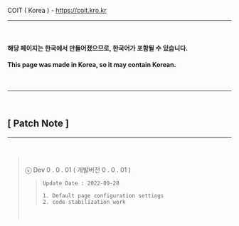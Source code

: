 COIT ( Korea ) - https://coit.kro.kr
* * *
&nbsp;
#### 해당 페이지는 한국에서 만들어졌으므로, 한국어가 포함될 수 있습니다.
#### This page was made in Korea, so it may contain Korean.
&nbsp;

* * *
&nbsp;

## [ Patch Note ]
* * *
&nbsp;
> &nbsp;  
> ⓥ Dev 0 . 0 . 01 ( 개발버전 0 . 0 . 01 )
> > ```
> > Update Date : 2022-09-28
> >
> > 1. Default page configuration settings
> > 2. code stabilization work
> > ```
> &nbsp;